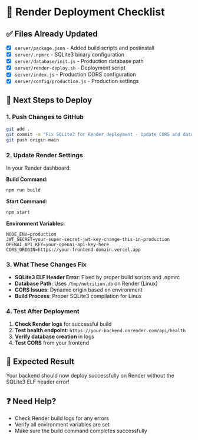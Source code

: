 # 🚀 Render Deployment Checklist

## ✅ **Files Already Updated**

- [x] `server/package.json` - Added build scripts and postinstall
- [x] `server/.npmrc` - SQLite3 binary configuration
- [x] `server/database/init.js` - Production database path
- [x] `server/render-deploy.sh` - Deployment script
- [x] `server/index.js` - Production CORS configuration
- [x] `server/config/production.js` - Production settings

## 🔄 **Next Steps to Deploy**

### **1. Push Changes to GitHub**
```bash
git add .
git commit -m "Fix SQLite3 for Render deployment - Update CORS and database config"
git push origin main
```

### **2. Update Render Settings**

In your Render dashboard:

**Build Command:**
```bash
npm run build
```

**Start Command:**
```bash
npm start
```

**Environment Variables:**
```
NODE_ENV=production
JWT_SECRET=your-super-secret-jwt-key-change-this-in-production
OPENAI_API_KEY=your-openai-api-key-here
CORS_ORIGIN=https://your-frontend-domain.vercel.app
```

### **3. What These Changes Fix**

- **SQLite3 ELF Header Error**: Fixed by proper build scripts and .npmrc
- **Database Path**: Uses `/tmp/nutrition.db` on Render (Linux)
- **CORS Issues**: Dynamic origin based on environment
- **Build Process**: Proper SQLite3 compilation for Linux

### **4. Test After Deployment**

1. **Check Render logs** for successful build
2. **Test health endpoint**: `https://your-backend.onrender.com/api/health`
3. **Verify database creation** in logs
4. **Test CORS** from your frontend

## 🎯 **Expected Result**

Your backend should now deploy successfully on Render without the SQLite3 ELF header error!

## ❓ **Need Help?**

- Check Render build logs for any errors
- Verify all environment variables are set
- Make sure the build command completes successfully










